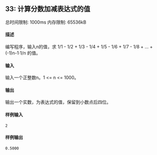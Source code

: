﻿## 33: 计算分数加减表达式的值
总时间限制: 1000ms     内存限制: 65536kB

#### 描述

编写程序，输入n的值，求 1/1 - 1/2 + 1/3 - 1/4 + 1/5 - 1/6 + 1/7 - 1/8 + ... + (-1)n-1·1/n 的值。

#### 输入

输入一个正整数n。1 <= n <= 1000。

#### 输出

输出一个实数，为表达式的值，保留到小数点后四位。

#### 样例输入

	2

#### 样例输出

	0.5000


